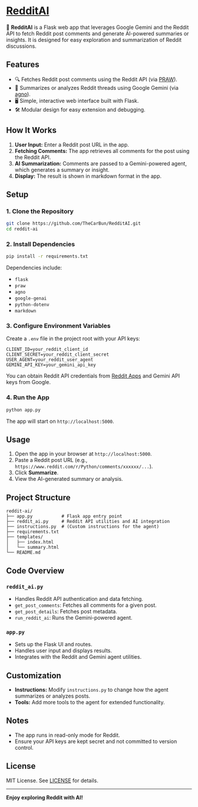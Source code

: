 # [RedditAI](https://reddit-ai-one.vercel.app)

🎃 **RedditAI** is a Flask web app that leverages Google Gemini and the Reddit API to fetch Reddit post comments and generate AI-powered summaries or insights. It is designed for easy exploration and summarization of Reddit discussions.

## Features

- 🔍 Fetches Reddit post comments using the Reddit API (via [PRAW](https://praw.readthedocs.io/)).
- 🤖 Summarizes or analyzes Reddit threads using Google Gemini (via [agno](https://github.com/agnodice/agno)).
- 🖥️ Simple, interactive web interface built with Flask.
- 🛠️ Modular design for easy extension and debugging.

## How It Works

1. **User Input:** Enter a Reddit post URL in the app.
2. **Fetching Comments:** The app retrieves all comments for the post using the Reddit API.
3. **AI Summarization:** Comments are passed to a Gemini-powered agent, which generates a summary or insight.
4. **Display:** The result is shown in markdown format in the app.

## Setup

### 1. Clone the Repository

```bash
git clone https://github.com/TheCarBun/RedditAI.git
cd reddit-ai
```

### 2. Install Dependencies

```bash
pip install -r requirements.txt
```

Dependencies include:

- `flask`
- `praw`
- `agno`
- `google-genai`
- `python-dotenv`
- `markdown`

### 3. Configure Environment Variables

Create a `.env` file in the project root with your API keys:

```env
CLIENT_ID=your_reddit_client_id
CLIENT_SECRET=your_reddit_client_secret
USER_AGENT=your_reddit_user_agent
GEMINI_API_KEY=your_gemini_api_key
```

You can obtain Reddit API credentials from [Reddit Apps](https://www.reddit.com/prefs/apps) and Gemini API keys from Google.

### 4. Run the App

```bash
python app.py
```

The app will start on `http://localhost:5000`.

## Usage

1. Open the app in your browser at `http://localhost:5000`.
2. Paste a Reddit post URL (e.g., `https://www.reddit.com/r/Python/comments/xxxxxx/...`).
3. Click **Summarize**.
4. View the AI-generated summary or analysis.

## Project Structure

```
reddit-ai/
├── app.py           # Flask app entry point
├── reddit_ai.py     # Reddit API utilities and AI integration
├── instructions.py  # (Custom instructions for the agent)
├── requirements.txt
├── templates/
│   ├── index.html
│   └── summary.html
└── README.md
```

## Code Overview

### `reddit_ai.py`

- Handles Reddit API authentication and data fetching.
- `get_post_comments`: Fetches all comments for a given post.
- `get_post_details`: Fetches post metadata.
- `run_reddit_ai`: Runs the Gemini-powered agent.

### `app.py`

- Sets up the Flask UI and routes.
- Handles user input and displays results.
- Integrates with the Reddit and Gemini agent utilities.

## Customization

- **Instructions:** Modify `instructions.py` to change how the agent summarizes or analyzes posts.
- **Tools:** Add more tools to the agent for extended functionality.

## Notes

- The app runs in read-only mode for Reddit.
- Ensure your API keys are kept secret and not committed to version control.

## License

MIT License. See [LICENSE](LICENSE) for details.

---

**Enjoy exploring Reddit with AI!**
